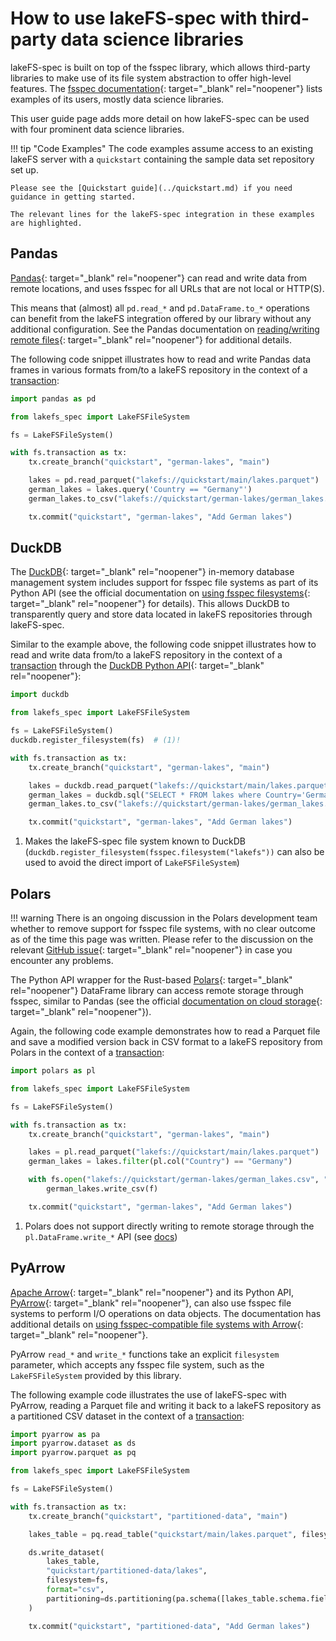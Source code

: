 # How to use lakeFS-spec with third-party data science libraries

lakeFS-spec is built on top of the fsspec library, which allows third-party libraries to make use of its file system abstraction to offer high-level features.
The [fsspec documentation](https://filesystem-spec.readthedocs.io/en/latest/#who-uses-fsspec){: target="_blank" rel="noopener"} lists examples of its users, mostly data science libraries.

This user guide page adds more detail on how lakeFS-spec can be used with four prominent data science libraries.

!!! tip "Code Examples"
    The code examples assume access to an existing lakeFS server with a `quickstart` containing the sample data set repository set up.

    Please see the [Quickstart guide](../quickstart.md) if you need guidance in getting started.

    The relevant lines for the lakeFS-spec integration in these examples are highlighted.

## Pandas

[Pandas](https://pandas.pydata.org){: target="_blank" rel="noopener"} can read and write data from remote locations, and uses fsspec for all URLs that are not local or HTTP(S).

This means that (almost) all `pd.read_*` and `pd.DataFrame.to_*` operations can benefit from the lakeFS integration offered by our library without any additional configuration.
See the Pandas documentation on [reading/writing remote files](https://pandas.pydata.org/docs/user_guide/io.html#reading-writing-remote-files){: target="_blank" rel="noopener"} for additional details.

The following code snippet illustrates how to read and write Pandas data frames in various formats from/to a lakeFS repository in the context of a [transaction](transactions.md):

```python hl_lines="10 12"
import pandas as pd

from lakefs_spec import LakeFSFileSystem

fs = LakeFSFileSystem()

with fs.transaction as tx:
    tx.create_branch("quickstart", "german-lakes", "main")

    lakes = pd.read_parquet("lakefs://quickstart/main/lakes.parquet")
    german_lakes = lakes.query('Country == "Germany"')
    german_lakes.to_csv("lakefs://quickstart/german-lakes/german_lakes.csv")

    tx.commit("quickstart", "german-lakes", "Add German lakes")
```

## DuckDB

The [DuckDB](https://duckdb.org/){: target="_blank" rel="noopener"} in-memory database management system includes support for fsspec file systems as part of its Python API (see the official documentation on [using fsspec filesystems](https://duckdb.org/docs/guides/python/filesystems.html){: target="_blank" rel="noopener"} for details).
This allows DuckDB to transparently query and store data located in lakeFS repositories through lakeFS-spec.

Similar to the example above, the following code snippet illustrates how to read and write data from/to a lakeFS repository in the context of a [transaction](transactions.md) through the [DuckDB Python API](https://duckdb.org/docs/api/python/overview.html){: target="_blank" rel="noopener"}:

```python hl_lines="6 11 13"
import duckdb

from lakefs_spec import LakeFSFileSystem

fs = LakeFSFileSystem()
duckdb.register_filesystem(fs)  # (1)! 

with fs.transaction as tx:
    tx.create_branch("quickstart", "german-lakes", "main")

    lakes = duckdb.read_parquet("lakefs://quickstart/main/lakes.parquet")
    german_lakes = duckdb.sql("SELECT * FROM lakes where Country='Germany'")
    german_lakes.to_csv("lakefs://quickstart/german-lakes/german_lakes.csv")

    tx.commit("quickstart", "german-lakes", "Add German lakes")
```

1. Makes the lakeFS-spec file system known to DuckDB (`duckdb.register_filesystem(fsspec.filesystem("lakefs"))` can also be used to avoid the direct import of `LakeFSFileSystem`)

## Polars

!!! warning
    There is an ongoing discussion in the Polars development team whether to remove support for fsspec file systems, with no clear outcome as of the time this page was written.
    Please refer to the discussion on the relevant [GitHub issue](https://github.com/pola-rs/polars/issues/11056){: target="_blank" rel="noopener"} in case you encounter any problems.

The Python API wrapper for the Rust-based [Polars](https://pola-rs.github.io/polars/){: target="_blank" rel="noopener"} DataFrame library can access remote storage through fsspec, similar to Pandas (see the official [documentation on cloud storage](https://pola-rs.github.io/polars/user-guide/io/cloud-storage/){: target="_blank" rel="noopener"}).

Again, the following code example demonstrates how to read a Parquet file and save a modified version back in CSV format to a lakeFS repository from Polars in the context of a  [transaction](transactions.md):


```python hl_lines="10 13-14"
import polars as pl

from lakefs_spec import LakeFSFileSystem

fs = LakeFSFileSystem()

with fs.transaction as tx:
    tx.create_branch("quickstart", "german-lakes", "main")

    lakes = pl.read_parquet("lakefs://quickstart/main/lakes.parquet")
    german_lakes = lakes.filter(pl.col("Country") == "Germany")

    with fs.open("lakefs://quickstart/german-lakes/german_lakes.csv", "wb") as f: # (1)!
        german_lakes.write_csv(f)

    tx.commit("quickstart", "german-lakes", "Add German lakes")
```

1. Polars does not support directly writing to remote storage through the `pl.DataFrame.write_*` API (see [docs](https://pola-rs.github.io/polars/user-guide/io/cloud-storage/#writing-to-cloud-storage))

## PyArrow

[Apache Arrow](https://arrow.apache.org/){: target="_blank" rel="noopener"} and its Python API, [PyArrow](https://arrow.apache.org/docs/python/){: target="_blank" rel="noopener"}, can also use fsspec file systems to perform I/O operations on data objects. The documentation has additional details on [using fsspec-compatible file systems with Arrow](https://arrow.apache.org/docs/python/filesystems.html#using-fsspec-compatible-filesystems-with-arrow){: target="_blank" rel="noopener"}.

PyArrow `read_*` and `write_*` functions take an explicit `filesystem` parameter, which accepts any fsspec file system, such as the `LakeFSFileSystem` provided by this library. 

The following example code illustrates the use of lakeFS-spec with PyArrow, reading a Parquet file and writing it back to a lakeFS repository as a partitioned CSV dataset in the context of a [transaction](transactions.md):

```python hl_lines="12 17"
import pyarrow as pa
import pyarrow.dataset as ds
import pyarrow.parquet as pq

from lakefs_spec import LakeFSFileSystem

fs = LakeFSFileSystem()

with fs.transaction as tx:
    tx.create_branch("quickstart", "partitioned-data", "main")

    lakes_table = pq.read_table("quickstart/main/lakes.parquet", filesystem=fs)

    ds.write_dataset(
        lakes_table,
        "quickstart/partitioned-data/lakes",
        filesystem=fs,
        format="csv",
        partitioning=ds.partitioning(pa.schema([lakes_table.schema.field("Country")])),
    )

    tx.commit("quickstart", "partitioned-data", "Add German lakes")
```
